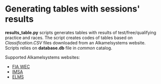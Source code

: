 # Generating tables with sessions' results

**results_table.py** scripts generates tables with results of test/free/qualifying practice and races. The script creates codes of tables based on *Classification.CSV* files downloaded from an Alkamelsystems website. Scripts relies on **database.db** file in *common* catalog. 

Supported Alkamelsystems websites:
- [FIA WEC](http://fiawec.alkamelsystems.com)
- [IMSA](https://imsa.results.alkamelcloud.com/)
- [ELMS](http://elms.alkamelsystems.com)